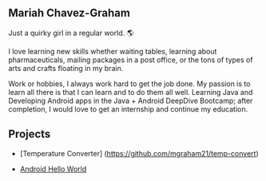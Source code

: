 ## Mariah Chavez-Graham

Just a quirky girl in a regular world. 🌎

I love learning new skills whether waiting tables, learning about pharmaceuticals, mailing packages in a post office, or the tons of types of arts and crafts floating in my brain.

Work or hobbies, I always work hard to get the job done.
My passion is to learn all there is that I can learn and to do them all well.
Learning Java and Developing Android apps in the Java + Android DeepDive Bootcamp; after completion, I would love to get an internship and continue my education. 

## Projects

* [Temperature Converter] (https://github.com/mgraham21/temp-convert)

* [Android Hello World](https://github.com/mgraham21/android-hello-world)
